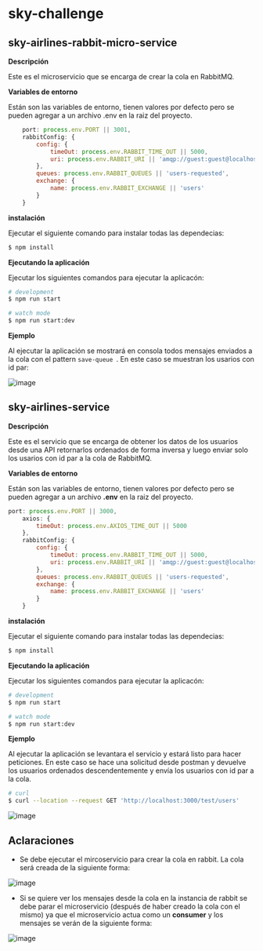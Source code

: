 **sky-challenge**
==
**sky-airlines-rabbit-micro-service**
--

**Descripción**

Este es el microservicio que se encarga de crear la cola en RabbitMQ.

**Variables de entorno**

Están son las variables de entorno, tienen valores por defecto pero se pueden agregar a un archivo .env en la raiz del proyecto.


```javascript
    port: process.env.PORT || 3001,
    rabbitConfig: {
        config: {
            timeOut: process.env.RABBIT_TIME_OUT || 5000,
            uri: process.env.RABBIT_URI || 'amqp://guest:guest@localhost:5672'
        },
        queues: process.env.RABBIT_QUEUES || 'users-requested',
        exchange: {
            name: process.env.RABBIT_EXCHANGE || 'users'
        }
    }
```


**instalación**

Ejecutar el siguiente comando para instalar todas las dependecias:

```bash
$ npm install
```


**Ejecutando la aplicación**

Ejecutar los siguientes comandos para ejecutar la aplicacón:
```bash
# development
$ npm run start

# watch mode
$ npm run start:dev
```

**Ejemplo**

Al ejecutar la aplicación se mostrará en consola todos mensajes enviados a la cola con el pattern ``save-queue ``. En este caso se muestran los usarios con id par:

![image](https://github.com/lumen1296/sky-challenge/assets/21350667/84d4df48-5053-4baa-8030-3a446d145c22)





**sky-airlines-service**
--

**Descripción**

Este es el servicio que se encarga de obtener los datos de los usuarios desde una API retornarlos ordenados de forma inversa y luego enviar solo los usarios con id par a la cola de RabbitMQ.

**Variables de entorno**

Están son las variables de entorno, tienen valores por defecto pero se pueden agregar a un archivo **.env** en la raiz del proyecto.


```javascript
port: process.env.PORT || 3000,
    axios: {
        timeOut: process.env.AXIOS_TIME_OUT || 5000
    },
    rabbitConfig: {
        config: {
            timeOut: process.env.RABBIT_TIME_OUT || 5000,
            uri: process.env.RABBIT_URI || 'amqp://guest:guest@localhost:5672'
        },
        queues: process.env.RABBIT_QUEUES || 'users-requested',
        exchange: {
            name: process.env.RABBIT_EXCHANGE || 'users'
        }
    }

```


**instalación**

Ejecutar el siguiente comando para instalar todas las dependecias:

```bash
$ npm install
```


**Ejecutando la aplicación**

Ejecutar los siguientes comandos para ejecutar la aplicacón:
```bash
# development
$ npm run start

# watch mode
$ npm run start:dev
```

**Ejemplo**

Al ejecutar la aplicación se levantara el servicio y estará listo para hacer peticiones. En este caso se hace una solicitud desde postman y devuelve los usuarios ordenados descendentemente y envía los usuarios con id par a la cola.

```bash
# curl
$ curl --location --request GET 'http://localhost:3000/test/users'

```


![image](https://github.com/lumen1296/sky-challenge/assets/21350667/0bf60347-e4bc-4ad5-82eb-5019b968601b)


## Aclaraciones

- Se debe ejecutar el mircoservicio para crear la cola en rabbit. La cola será creada de la siguiente forma:

![image](https://github.com/lumen1296/sky-challenge/assets/21350667/f00594eb-5d9f-428d-8613-60c642dcdb0d)

- Si se quiere ver los mensajes desde la cola en la instancia de rabbit se debe parar el microservicio (después de haber creado la cola con el mismo) ya que el microservicio actua como un **consumer** y los mensajes se verán de la siguiente forma:

![image](https://github.com/lumen1296/sky-challenge/assets/21350667/e3d89c49-0d1c-4838-a02d-3415bb99138b)







